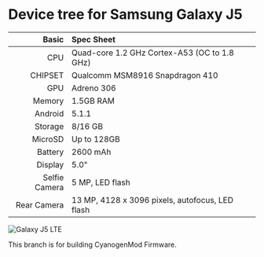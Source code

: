 Device tree for Samsung Galaxy J5
=================================

Basic   | Spec Sheet
-------:|:-------------------------
CPU     | Quad-core 1.2 GHz Cortex-A53 (OC to 1.8 GHz)
CHIPSET | Qualcomm MSM8916 Snapdragon 410
GPU     | Adreno 306
Memory  | 1.5GB RAM
Android | 5.1.1
Storage | 8/16 GB
MicroSD | Up to 128GB
Battery | 2600 mAh
Display | 5.0"
Selfie Camera  | 5 MP, LED flash
Rear Camera  | 13 MP,  4128 x 3096 pixels, autofocus, LED flash


![Galaxy J5 LTE](https://www.germanos.gr/images/type1/20304852/20304852_samsunggalaxyj5blacka_medium.png "Galaxy J5 LTE")

This branch is for building CyanogenMod Firmware.
